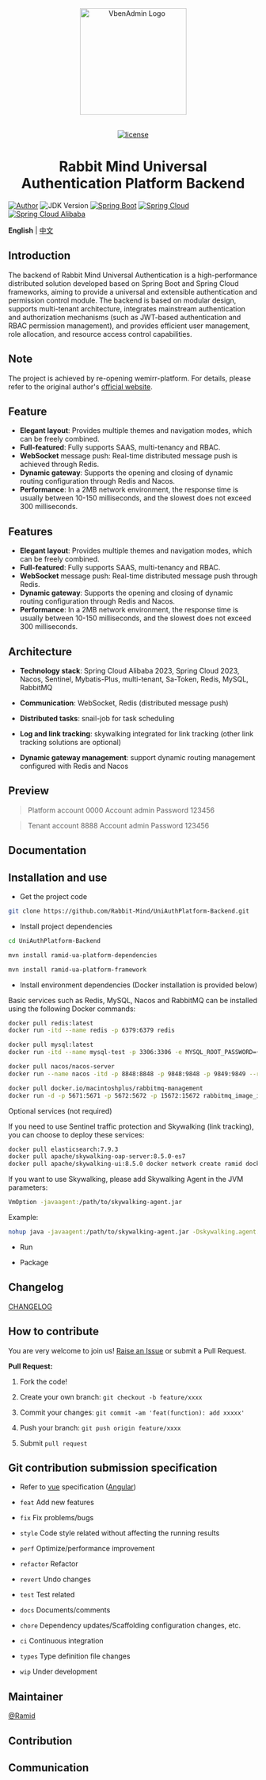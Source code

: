 <div align="center"> <a href="https://github.com/Rabbit-Mind/UniAuthPlatform-Backend"> <img alt="VbenAdmin Logo" width="215" src="https://user.imyrs.net/d/lzb/RabbitMind/logo.png?sign=jBMCR7E9C9HNZ_Dj-8mHNIizxe28pTjkVtkQMyEZ_kU=:0"> </a> <br> <br>

[![license](https://img.shields.io/github/license/Rabbit-Mind/UniAuthPlatform-Backend)](LICENSE)

<h1>Rabbit Mind Universal Authentication Platform Backend</h1>
</div>

[![Author](https://img.shields.io/badge/Author-Ramid-orange)](https://github.com/RamidLab)
![JDK Version](https://img.shields.io/badge/JAVA-JDK8+-red.svg)
[![Spring Boot](https://img.shields.io/maven-central/v/org.springframework.boot/spring-boot-dependencies.svg?label=Spring%20Boot&logo=Spring)](https://search.maven.org/artifact/org.springframework.boot/spring-boot-dependencies)
[![Spring Cloud](https://img.shields.io/maven-central/v/org.springframework.cloud/spring-cloud-dependencies.svg?label=Spring%20Cloud&logo=Spring)](https://search.maven.org/artifact/org.springframework.cloud/spring-cloud-dependencies) 
[![Spring Cloud Alibaba](https://img.shields.io/maven-central/v/com.alibaba.cloud/spring-cloud-alibaba-dependencies.svg?label=Spring%20Cloud%20Alibaba&logo=Spring)](https://search.maven.org/artifact/com.alibaba.cloud/spring-cloud-alibaba-dependencies)

**English** | [中文](./README.zh-CN.md)

## Introduction

The backend of Rabbit Mind Universal Authentication is a high-performance distributed solution developed based on Spring Boot and Spring Cloud frameworks, aiming to provide a universal and extensible authentication and permission control module. The backend is based on modular design, supports multi-tenant architecture, integrates mainstream authentication and authorization mechanisms (such as JWT-based authentication and RBAC permission management), and provides efficient user management, role allocation, and resource access control capabilities.

## Note

The project is achieved by re-opening wemirr-platform. For details, please refer to the original author's [official website](https://docs.battcn.com/).

## Feature

- **Elegant layout**: Provides multiple themes and navigation modes, which can be freely combined.
- **Full-featured**: Fully supports SAAS, multi-tenancy and RBAC.
- **WebSocket** message push: Real-time distributed message push is achieved through Redis.
- **Dynamic gateway**: Supports the opening and closing of dynamic routing configuration through Redis and Nacos.
- **Performance**: In a 2MB network environment, the response time is usually between 10-150 milliseconds, and the slowest does not exceed 300 milliseconds.

## Features

- **Elegant layout**: Provides multiple themes and navigation modes, which can be freely combined.
- **Full-featured**: Fully supports SAAS, multi-tenancy and RBAC.
- **WebSocket** message push: Real-time distributed message push through Redis.
- **Dynamic gateway**: Supports the opening and closing of dynamic routing configuration through Redis and Nacos.
- **Performance**: In a 2MB network environment, the response time is usually between 10-150 milliseconds, and the slowest does not exceed 300 milliseconds.

## Architecture

- **Technology stack**: Spring Cloud Alibaba 2023, Spring Cloud 2023, Nacos, Sentinel, Mybatis-Plus, multi-tenant, Sa-Token, Redis, MySQL, RabbitMQ

- **Communication**: WebSocket, Redis (distributed message push)

- **Distributed tasks**: snail-job for task scheduling

- **Log and link tracking**: skywalking integrated for link tracking (other link tracking solutions are optional)

- **Dynamic gateway management**: support dynamic routing management configured with Redis and Nacos

## Preview

> Platform account 0000 Account admin Password 123456

> Tenant account 8888 Account admin Password 123456

## Documentation

## Installation and use

- Get the project code

```bash
git clone https://github.com/Rabbit-Mind/UniAuthPlatform-Backend.git
```

- Install project dependencies

```bash
cd UniAuthPlatform-Backend

mvn install ramid-ua-platform-dependencies

mvn install ramid-ua-platform-framework
```

- Install environment dependencies (Docker installation is provided below)

Basic services such as Redis, MySQL, Nacos and RabbitMQ can be installed using the following Docker commands:

```bash
docker pull redis:latest
docker run -itd --name redis -p 6379:6379 redis

docker pull mysql:latest
docker run -itd --name mysql-test -p 3306:3306 -e MYSQL_ROOT_PASSWORD={{Set your own password}} mysql

docker pull nacos/nacos-server
docker run --name nacos -itd -p 8848:8848 -p 9848:9848 -p 9849:9849 --restart=always -e MODE=standalone nacos/nacos-server

docker pull docker.io/macintoshplus/rabbitmq-management
docker run -d -p 5671:5671 -p 5672:5672 -p 15672:15672 rabbitmq_image_id
```

Optional services (not required)

If you need to use Sentinel traffic protection and Skywalking (link tracking), you can choose to deploy these services:

```bash
docker pull elasticsearch:7.9.3
docker pull apache/skywalking-oap-server:8.5.0-es7
docker pull apache/skywalking-ui:8.5.0 docker network create ramid docker run --name elasticsearch --net ramid -p 9200:9200 -d -e "discovery.type=single-node" elasticsearch:7.9.3 docker run --name oap --net ramid -p 1234:1234 -p 12800:12800 -p 11800:11800 -d -e SW_STORAGE=elasticsearch7 -e SW_STORAGE_ES_CLUSTER_NODES=elasticsearch:9200 apache/skywalking-oap-server:8.5.0-es7 docker run --name oap-ui --net ramid -p 10086:8080 -d -e TZ=Asia/Shanghai -e SW_OAP_ADDRESS=oap:12800 apache/skywalking-ui:8.5.0
```

If you want to use Skywalking, please add Skywalking Agent in the JVM parameters:

```bash
VmOption -javaagent:/path/to/skywalking-agent.jar
```

Example:

```bash
nohup java -javaagent:/path/to/skywalking-agent.jar -Dskywalking.agent.service_name=ramid-ua-platform -Dskywalking.collector.backend_service=127.0.0.1:11800 -jar ramid-ua-platform.jar -d > logs/start.log &

```

- Run

- Package

## Changelog

[CHANGELOG](https://github.com/Rabbit-Mind/UniAuthPlatform-Backend/releases)

## How to contribute

You are very welcome to join us! [Raise an Issue](https://github.com/Rabbit-Mind/UniAuthPlatform-Backend/issues/new/choose) or submit a Pull Request.

**Pull Request:**

1. Fork the code!

2. Create your own branch: `git checkout -b feature/xxxx`

3. Commit your changes: `git commit -am 'feat(function): add xxxxx'`

4. Push your branch: `git push origin feature/xxxx`

5. Submit `pull request`

## Git contribution submission specification

- Refer to [vue](https://github.com/vuejs/vue/blob/dev/.github/COMMIT_CONVENTION.md) specification ([Angular](https://github.com/conventional-changelog/conventional-changelog/tree/master/packages/conventional-changelog-angular))

- `feat` Add new features
- `fix` Fix problems/bugs
- `style` Code style related without affecting the running results
- `perf` Optimize/performance improvement
- `refactor` Refactor
- `revert` Undo changes
- `test` Test related
- `docs` Documents/comments
- `chore` Dependency updates/Scaffolding configuration changes, etc.
- `ci` Continuous integration
- `types` Type definition file changes
- `wip` Under development

## Maintainer

[@Ramid](https://github.com/RamidLab)

## Contribution

## Communication